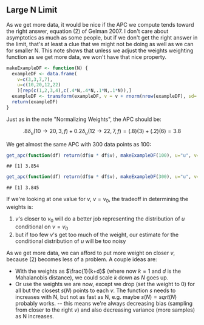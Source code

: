 


## Large N Limit

As we get more data, it would be nice if the APC we compute tends toward the right answer, equation (2) of Gelman 2007. I don't care about asymptotics as much as some people, but if we don't get the right answer in the limit, that's at least a clue that we might not be doing as well as we can for smaller N. This note shows that unless we adjust the weights weighting function as we get more data, we won't have that nice property.


```r
makeExampleDF <- function(N) {
  exampleDF <- data.frame(
    v=c(3,3,7,7),  
    u=c(10,20,12,22) 
    )[rep(c(1,2,3,4),c(.4*N,.4*N,.1*N,.1*N)),]
  exampleDF <- transform(exampleDF, v = v + rnorm(nrow(exampleDF), sd=.001))
  return(exampleDF)
}
```


Just as in the note "Normalizing Weights", the APC should be:

$$.8 \delta_u(10 \rightarrow 20, 3, f) + 0.2 \delta_u(12 \rightarrow 22, 7, f) = (.8)(3) + (.2)(6) = 3.8$$

We get almost the same APC with 300 data points as 100:


```r
get_apc(function(df) return(df$u * df$v), makeExampleDF(100), u="u", v="v")
```

```
## [1] 3.854
```

```r
get_apc(function(df) return(df$u * df$v), makeExampleDF(300), u="u", v="v")
```

```
## [1] 3.845
```


If we're looking at one value for $v$, $v=v_0$, the tradeoff in determining the weights is:

1. $v$'s closer to $v_0$ will do a better job representing the distribution of $u$ conditional on $v=v_0$
2. but if too few $v$'s get too much of the weight, our estimate for the conditional distribution of $u$ will be too noisy

As we get more data, we can afford to put more weight on closer $v$, because (2) becomes less of a problem. A couple ideas are:

- With the weights as $\frac{1}{k+d}$ (where now $k=1$ and $d$ is the Mahalanobis distance), we could scale $k$ down as $N$ goes up.
- Or use the weights we are now, except we drop (set the weight to 0) for all but the closest $s(N)$ points to each $v$. The function $s$ needs to increases with N, but not as fast as N, e.g. maybe $s(N) = sqrt(N)$ probably works. -- this means we're always decreasing bias (sampling from closer to the right $v$) and also decreasing variance (more samples) as N increases.
